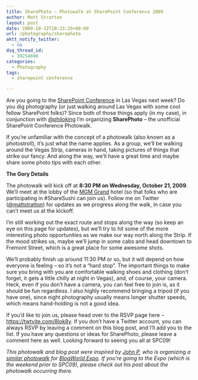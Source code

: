 ```yaml
---
title: SharePhoto – Photowalk at SharePoint Conference 2009
author: Matt Stratton
layout: post
date: 2009-10-12T20:23:29+00:00
url: /photography/sharephoto
aktt_notify_twitter:
  - no
dsq_thread_id:
  - 39254690
categories:
  - Photography
tags:
  - sharepoint conference

---
```

Are you going to the <a href="https://www.mssharepointconference.com" target="_blank">SharePoint Conference</a> in Las Vegas next week? Do you dig photography (or just walking around Las Vegas with some cool fellow SharePoint folks)? Since both of those things apply (in my case), in conjunction with <a href="https://twitter.com/philoking" target="_blank">@philoking</a> I&#8217;m organizing **SharePhoto** &#8211; the unofficial SharePoint Conference Photowalk.

If you&#8217;re unfamiliar with the concept of a photowalk (also known as a photostroll), it&#8217;s just what the name applies. As a group, we&#8217;ll be walking around the Vegas Strip, cameras in hand, taking pictures of things that strike our fancy. And along the way, we&#8217;ll have a great time and maybe share some photo tips with each other.

**The Gory Details**

The photowalk will kick off at **8:30 PM on Wednesday, October 21, 2009**. We&#8217;ll meet at the lobby of the <a href="https://www.mgmgrand.com" target="_blank">MGM Grand</a> hotel (so that folks who are participating in #ShareSushi can join us). Follow me on Twitter (<a href="https://twitter.com/mattstratton" target="_blank">@mattstratton</a>) for updates as we progress along the walk, in case you can&#8217;t meet us at the kickoff.

I&#8217;m still working out the exact route and stops along the way (so keep an eye on this page for updates), but we&#8217;ll try to hit some of the more interesting photo opportunities as we make our way north along the Strip. If the mood strikes us, maybe we&#8217;ll jump in some cabs and head downtown to Fremont Street, which is a great place for some awesome shots.

We&#8217;ll probably finish up around 11:30 PM or so, but it will depend on how everyone is feeling &#8211; so it&#8217;s not a &#8220;hard stop&#8221;. The important things to make sure you bring with you are comfortable walking shoes and clothing (don&#8217;t forget, it gets a little chilly at night in Vegas), and, of course, your camera. Heck, even if you don&#8217;t have a camera, you can feel free to join is, as it should be fun regardless. I also highly recommend bringing a tripod (if you have one), since night photography usually means longer shutter speeds, which means hand-holding is not a good idea.

If you&#8217;d like to join us, please head over to the RSVP page here &#8211; <a href="https://twtvite.com/8lok8y" target="_blank">https://twtvite.com/8lok8y</a>. If you don&#8217;t have a Twitter account, you can always RSVP by leaving a comment on this blog post, and I&#8217;ll add you to the list. If you have any questions or ideas for SharePhoto, please leave a comment here as well. Looking forward to seeing you all at SPC09!

_This photowalk and blog post were inspired by <a href="https://onemansblog.com" target="_blank">John P</a>, who is organizing a <a href="https://onemansblog.com/2009/10/06/blogworld-wordcamp-las-vegas-photowalk-7pm-saturday-oct-17-2009/" target="_blank">similar photowalk</a> for <a href="https://www.blogworldexpo.com/" target="_blank">BlogWorld Expo</a>. If you&#8217;re going to the Expo (which is the weekend prior to SPC09), please check out his post about the photowalk occurring there._